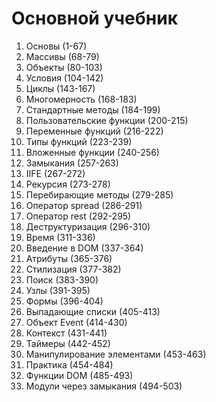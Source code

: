 # Основной учебник

1. Основы (1-67)
2. Массивы (68-79)
3. Объекты (80-103)
4. Условия (104-142)
5. Циклы (143-167)
6. Многомерность (168-183)
7. Стандартные методы (184-199)
8. Пользовательские функции (200-215)
9. Переменные функций (216-222)
10. Типы функций (223-239)
11. Вложенные функции (240-256)
12. Замыкания (257-263)
13. IIFE (267-272)
14. Рекурсия (273-278)
15. Перебирающие методы (279-285)
16. Оператор spread (286-291)
17. Оператор rest (292-295)
18. Деструктуризация (296-310)
19. Время (311-336)
20. Введение в DOM (337-364)
21. Атрибуты (365-376)
22. Стилизация (377-382)
23. Поиск (383-390)
24. Узлы (391-395)
25. Формы (396-404)
26. Выпадающие списки (405-413)
27. Объект Event (414-430)
28. Контекст (431-441)
29. Таймеры (442-452)
30. Манипулирование элементами (453-463)
31. Практика (454-484)
32. Функции DOM (485-493)
33. Модули через замыкания (494-503)
